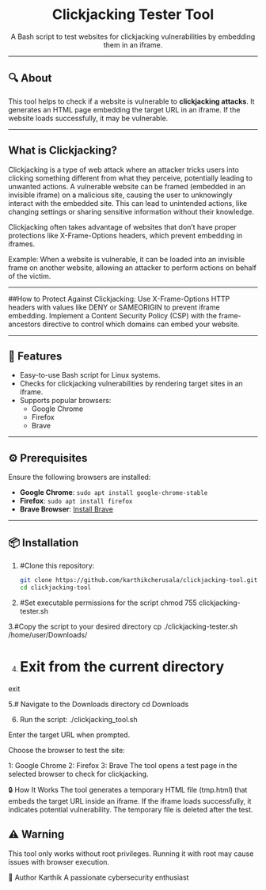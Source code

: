 <h1 align="center">Clickjacking Tester Tool</h1>

<p align="center">
  A Bash script to test websites for clickjacking vulnerabilities by embedding them in an iframe. 
</p>

---

## 🔍 About
This tool helps to check if a website is vulnerable to **clickjacking attacks**. It generates an HTML page embedding the target URL in an iframe. If the website loads successfully, it may be vulnerable.

---
## What is Clickjacking?
Clickjacking is a type of web attack where an attacker tricks users into clicking something different from what they perceive, potentially leading to unwanted actions. A vulnerable website can be framed (embedded in an invisible iframe) on a malicious site, causing the user to unknowingly interact with the embedded site. This can lead to unintended actions, like changing settings or sharing sensitive information without their knowledge.

Clickjacking often takes advantage of websites that don’t have proper protections like X-Frame-Options headers, which prevent embedding in iframes.

Example:
When a website is vulnerable, it can be loaded into an invisible frame on another website, allowing an attacker to perform actions on behalf of the victim.

---

##How to Protect Against Clickjacking:
Use X-Frame-Options HTTP headers with values like DENY or SAMEORIGIN to prevent iframe embedding.
Implement a Content Security Policy (CSP) with the frame-ancestors directive to control which domains can embed your website.

---

## 🚀 Features
- Easy-to-use Bash script for Linux systems.
- Checks for clickjacking vulnerabilities by rendering target sites in an iframe.
- Supports popular browsers:
  - Google Chrome
  - Firefox
  - Brave

---

## ⚙️ Prerequisites
Ensure the following browsers are installed:
- **Google Chrome**: `sudo apt install google-chrome-stable`
- **Firefox**: `sudo apt install firefox`
- **Brave Browser**: [Install Brave](https://brave.com/linux/)

---

## 📦 Installation
1. #Clone this repository:
   ```bash
   git clone https://github.com/karthikcherusala/clickjacking-tool.git
   cd clickjacking-tool

2. #Set executable permissions for the script
chmod 755 clickjacking-tester.sh

3.#Copy the script to your desired directory
cp ./clickjacking-tester.sh /home/user/Downloads/

4. # Exit from the current directory
exit

5.# Navigate to the Downloads directory
cd Downloads

6. Run the script:
./clickjacking_tool.sh


Enter the target URL when prompted.

Choose the browser to test the site:

1: Google Chrome
2: Firefox
3: Brave
The tool opens a test page in the selected browser to check for clickjacking.


🔒 How It Works
The tool generates a temporary HTML file (tmp.html) that embeds the target URL inside an iframe. If the iframe loads successfully, it indicates potential vulnerability. The temporary file is deleted after the test.

## ⚠️ Warning
This tool only works without root privileges. Running it with root may cause issues with browser execution.

📝 Author
Karthik
A passionate cybersecurity enthusiast

